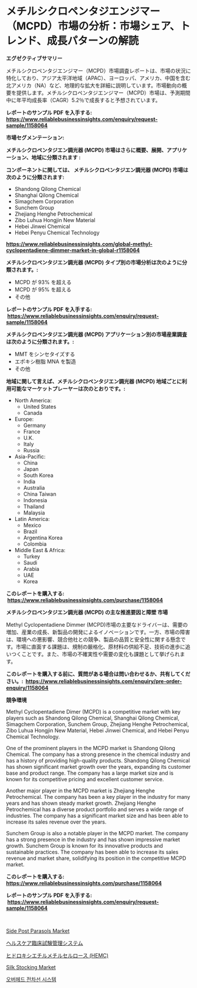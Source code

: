 <p><h1>メチルシクロペンタジエンジマー（MCPD）市場の分析：市場シェア、トレンド、成長パターンの解読</h1></p><p><strong>エグゼクティブサマリー</strong></p>
<p><p>メチルシクロペンタジエンジマー（MCPD）市場調査レポートは、市場の状況に特化しており、アジア太平洋地域（APAC）、ヨーロッパ、アメリカ、中国を含む北アメリカ（NA）など、地理的な拡大を詳細に説明しています。市場動向の概要を提供します。メチルシクロペンタジエンジマー（MCPD）市場は、予測期間中に年平均成長率（CAGR）5.2％で成長すると予想されています。</p></p>
<p><strong>レポートのサンプル PDF を入手する: <a href="https://www.reliablebusinessinsights.com/enquiry/request-sample/1158064">https://www.reliablebusinessinsights.com/enquiry/request-sample/1158064</a></strong></p>
<p><strong>市場セグメンテーション:</strong></p>
<p><strong> メチルシクロペンタジエン調光器 (MCPD) 市場はさらに概要、展開、アプリケーション、地域に分類されます :</strong></p>
<p><strong>コンポーネントに関しては、 メチルシクロペンタジエン調光器 (MCPD) 市場は次のように分類されます: &nbsp;</strong></p>
<p><ul><li>Shandong Qilong Chemical</li><li>Shanghai Qilong Chemical</li><li>Simagchem Corporation</li><li>Sunchem Group</li><li>Zhejiang Henghe Petrochemical</li><li>Zibo Luhua Hongjin New Material</li><li>Hebei Jinwei Chemical</li><li>Hebei Penyu Chemical Technology</li></ul></p>
<p><strong><a href="https://www.reliablebusinessinsights.com/global-methyl-cyclopentadiene-dimmer-market-in-global-r1158064">https://www.reliablebusinessinsights.com/global-methyl-cyclopentadiene-dimmer-market-in-global-r1158064</a></strong></p>
<p><strong> メチルシクロペンタジエン調光器 (MCPD) タイプ別の市場分析は次のように分類されます。:</strong></p>
<p><ul><li>MCPD が 93% を超える</li><li>MCPD が 95% を超える</li><li>その他</li></ul></p>
<p><strong>レポートのサンプル PDF を入手する: &nbsp;<a href="https://www.reliablebusinessinsights.com/enquiry/request-sample/1158064">https://www.reliablebusinessinsights.com/enquiry/request-sample/1158064</a></strong></p>
<p><strong> メチルシクロペンタジエン調光器 (MCPD) アプリケーション別の市場産業調査は次のように分類されます。:</strong></p>
<p><ul><li>MMT をシンセタイズする</li><li>エポキシ樹脂 MNA を製造</li><li>その他</li></ul></p>
<p><strong>地域に関して言えば、メチルシクロペンタジエン調光器 (MCPD) 地域ごとに利用可能なマーケットプレーヤーは次のとおりです。:</strong></p>
<p><ul>
    <li>
        North America:
        <ul>
            <li>United States</li>
            <li>Canada</li>
        </ul>
    </li>
    <li>
        Europe:
        <ul>
            <li>Germany</li>
            <li>France</li>
            <li>U.K.</li>
            <li>Italy</li>
            <li>Russia</li>
        </ul>
    </li>
    <li>
        Asia-Pacific:
        <ul>
            <li>China</li>
            <li>Japan</li>
            <li>South Korea</li>
            <li>India</li>
            <li>Australia</li>
            <li>China Taiwan</li>
            <li>Indonesia</li>
            <li>Thailand</li>
            <li>Malaysia</li>
        </ul>
    </li>
    <li>
        Latin America:
        <ul>
            <li>Mexico</li>
            <li>Brazil</li>
            <li>Argentina Korea</li>
            <li>Colombia</li>
        </ul>
    </li>
    <li>
        Middle East & Africa:
        <ul>
            <li>Turkey</li>
            <li>Saudi</li>
            <li>Arabia</li>
            <li>UAE</li>
            <li>Korea</li>
        </ul>
    </li>
    </ul></p>
<p><strong>このレポートを購入する: &nbsp;<a href="https://www.reliablebusinessinsights.com/purchase/1158064">https://www.reliablebusinessinsights.com/purchase/1158064</a></strong></p>
<p><strong>メチルシクロペンタジエン調光器 (MCPD) の主な推進要因と障壁 市場</strong></p>
<p><p>Methyl Cyclopentadiene Dimmer (MCPD)市場の主要なドライバーは、需要の増加、産業の成長、新製品の開発によるイノベーションです。一方、市場の障害は、環境への悪影響、競合他社との競争、製品の品質と安全性に関する懸念です。市場に直面する課題は、規制の厳格化、原材料の供給不足、技術の進歩に追いつくことです。また、市場の不確実性や需要の変化も課題として挙げられます。</p></p>
<p><strong>このレポートを購入する前に、質問がある場合は問い合わせるか、共有してください。:&nbsp; <a href="https://www.reliablebusinessinsights.com/enquiry/pre-order-enquiry/1158064">https://www.reliablebusinessinsights.com/enquiry/pre-order-enquiry/1158064</a></strong></p>
<p><strong>競争環境</strong></p>
<p><p>Methyl Cyclopentadiene Dimer (MCPD) is a competitive market with key players such as Shandong Qilong Chemical, Shanghai Qilong Chemical, Simagchem Corporation, Sunchem Group, Zhejiang Henghe Petrochemical, Zibo Luhua Hongjin New Material, Hebei Jinwei Chemical, and Hebei Penyu Chemical Technology.</p><p>One of the prominent players in the MCPD market is Shandong Qilong Chemical. The company has a strong presence in the chemical industry and has a history of providing high-quality products. Shandong Qilong Chemical has shown significant market growth over the years, expanding its customer base and product range. The company has a large market size and is known for its competitive pricing and excellent customer service.</p><p>Another major player in the MCPD market is Zhejiang Henghe Petrochemical. The company has been a key player in the industry for many years and has shown steady market growth. Zhejiang Henghe Petrochemical has a diverse product portfolio and serves a wide range of industries. The company has a significant market size and has been able to increase its sales revenue over the years.</p><p>Sunchem Group is also a notable player in the MCPD market. The company has a strong presence in the industry and has shown impressive market growth. Sunchem Group is known for its innovative products and sustainable practices. The company has been able to increase its sales revenue and market share, solidifying its position in the competitive MCPD market.</p></p>
<p><strong>このレポートを購入する: &nbsp; <a href="https://www.reliablebusinessinsights.com/purchase/1158064">https://www.reliablebusinessinsights.com/purchase/1158064</a></strong></p>
<p><strong>レポートのサンプル PDF を入手する: &nbsp;<a href="https://www.reliablebusinessinsights.com/enquiry/request-sample/1158064">https://www.reliablebusinessinsights.com/enquiry/request-sample/1158064</a></strong><strong></strong></p>
<p>&nbsp;</p>
<p><p><a href="https://github.com/seekum/Market-Research-Report-List-2/blob/main/side-post-parasols-market.md">Side Post Parasols Market</a></p><p><a href="https://github.com/MosesSpinka1914/Market-Research-Report-List-1/blob/main/896845384857.md">ヘルスケア臨床試験管理システム</a></p><p><a href="https://github.com/RudyBoyer2017/Market-Research-Report-List-1/blob/main/600489384858.md">ヒドロキシエチルメチルセルロース (HEMC)</a></p><p><a href="https://github.com/nancykennedykellievqfqt2/Market-Research-Report-List-2/blob/main/silk-stocking-market.md">Silk Stocking Market</a></p><p><a href="https://github.com/durgin521/Market-Research-Report-List-1/blob/main/497641478420.md">오버헤드 전차선 시스템</a></p></p>